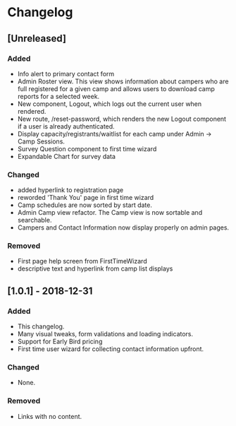 # Changelog

## [Unreleased]

### Added

- Info alert to primary contact form
- Admin Roster view. This view shows information about campers who are full registered for a given camp and allows users to download camp reports for a selected week.
- New component, Logout, which logs out the current user when rendered.
- New route, /reset-password, which renders the new Logout component if a user is already authenticated.
- Display capacity/registrants/waitlist for each camp under Admin -> Camp Sessions.
- Survey Question component to first time wizard
- Expandable Chart for survey data

### Changed

- added hyperlink to registration page
- reworded 'Thank You' page in first time wizard
- Camp schedules are now sorted by start date.
- Admin Camp view refactor. The Camp view is now sortable and searchable.
- Campers and Contact Information now display properly on admin pages.

### Removed

- First page help screen from FirstTimeWizard
- descriptive text and hyperlink from camp list displays

## [1.0.1] - 2018-12-31

### Added

- This changelog.
- Many visual tweaks, form validations and loading indicators.
- Support for Early Bird pricing
- First time user wizard for collecting contact information upfront.

### Changed

- None.

### Removed

- Links with no content.
